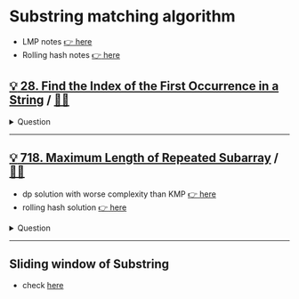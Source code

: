 # Substring matching algorithm

- LMP notes [:point_right: here](../../_notes/kmp.md)
- Rolling hash notes [:point_right: here](../../_notes/rolling_hash.md)

## [:bulb: 28. Find the Index of the First Occurrence in a String](https://leetcode.com/problems/find-the-index-of-the-first-occurrence-in-a-string) / [:man_technologist:](find_first_occurrence_in_string.h)

<details><summary markdown="span">Question</summary>

```markdown
Given two strings needle and haystack, return the index of the first occurrence
of needle in haystack, or -1 if needle is not part of haystack.

Input: haystack = "sadbutsad", needle = "sad"
Output: 0
Explanation: "sad" occurs at index 0 and 6.
The first occurrence is at index 0, so we return 0.
```

</details>

------------------------------------------------------------------------------

## [:bulb: 718. Maximum Length of Repeated Subarray](https://leetcode.com/problems/maximum-length-of-repeated-subarray/) / [:man_technologist:](max_len_of_repeated_subarray.h)

- dp solution with worse complexity than KMP [:point_right: here](../dp/max_len_of_repeated_subarray_dp.h)
- rolling hash solution [:point_right: here](max_len_of_repeated_subarray_rollinghash.h)

<details><summary markdown="span">Question</summary>

```markdown
Given two integer arrays nums1 and nums2, return the maximum length of a subarray that appears in both arrays.

Example 1:
Input: nums1 = [1,2,3,2,1], nums2 = [3,2,1,4,7]
Output: 3
Explanation: The repeated subarray with maximum length is [3,2,1].

Example 2:
Input: nums1 = [0,0,0,0,0], nums2 = [0,0,0,0,0]
Output: 5
```

</details>

------------------------------------------------------------------------------

## Sliding window of Substring

- check [here](../2_ptrs/README.md#substring-window-algorithm)
